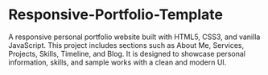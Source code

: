 # Responsive-Portfolio-Template
A responsive personal portfolio website built with HTML5, CSS3, and vanilla JavaScript.   This project includes sections such as About Me, Services, Projects, Skills, Timeline, and Blog.   It is designed to showcase personal information, skills, and sample works with a clean and modern UI. 
